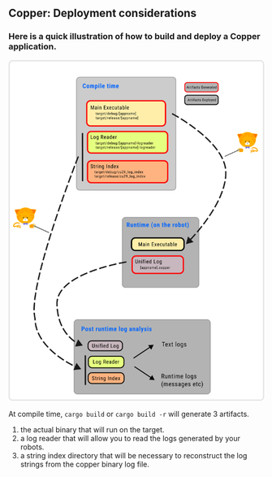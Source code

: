 ## Copper: Deployment considerations

### Here is a quick illustration of how to build and deploy a Copper application.

<img src="https://raw.githubusercontent.com/copper-project/copper-rs/master/doc/deployment.svg" alt="Copper Deployment illustration">

At compile time, `cargo build` or `cargo build -r` will generate 3 artifacts.
1. the actual binary that will run on the target.
2. a log reader that will allow you to read the logs generated by your robots.
3. a string index directory that will be necessary to reconstruct the log strings from the copper binary log file.